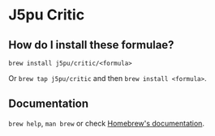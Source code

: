 # J5pu Critic

## How do I install these formulae?

`brew install j5pu/critic/<formula>`

Or `brew tap j5pu/critic` and then `brew install <formula>`.

## Documentation

`brew help`, `man brew` or check [Homebrew's documentation](https://docs.brew.sh).
